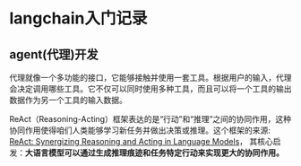 # langchain入门记录

## agent(代理)开发

代理就像一个多功能的接口，它能够接触并使用一套工具。根据用户的输入，代理会决定调用哪些工具。它不仅可以同时使用多种工具，而且可以将一个工具的输出数据作为另一个工具的输入数据。

ReAct（Reasoning-Acting）框架表达的是“行动”和“推理”之间的协同作用，这种协同作用使得咱们人类能够学习新任务并做出决策或推理。这个框架的来源: [ReAct: Synergizing Reasoning and Acting in Language Models](https://arxiv.org/pdf/2210.03629)， 其核心启发：**大语言模型可以通过生成推理痕迹和任务特定行动来实现更大的协同作用。**